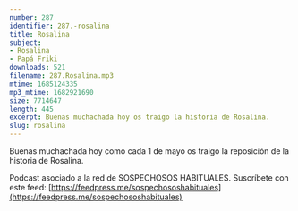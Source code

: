 ```yaml
---
number: 287
identifier: 287.-rosalina
title: Rosalina
subject:
- Rosalina
- Papá Friki
downloads: 521
filename: 287.Rosalina.mp3
mtime: 1685124335
mp3_mtime: 1682921690
size: 7714647
length: 445
excerpt: Buenas muchachada hoy os traigo la historia de Rosalina.
slug: rosalina
---
```

Buenas muchachada hoy como cada 1 de mayo os traigo la reposición de la historia de Rosalina.

Podcast asociado a la red de SOSPECHOSOS HABITUALES. Suscríbete con este feed: [https://feedpress.me/sospechososhabituales](https://feedpress.me/sospechososhabituales)
